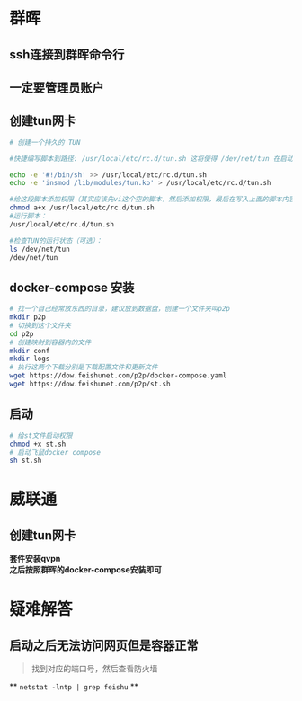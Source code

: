 # 群晖
## ssh连接到群晖命令行
## 一定要管理员账户
## 创建tun网卡
```bash
# 创建一个持久的 TUN

#快捷编写脚本到路径: /usr/local/etc/rc.d/tun.sh 这将使得 /dev/net/tun 在启动时调用

echo -e '#!/bin/sh' >> /usr/local/etc/rc.d/tun.sh
echo -e 'insmod /lib/modules/tun.ko' > /usr/local/etc/rc.d/tun.sh

#给这段脚本添加权限（其实应该先vi这个空的脚本，然后添加权限，最后在写入上面的脚本内容，不然会提示你readonly）
chmod a+x /usr/local/etc/rc.d/tun.sh
#运行脚本：
/usr/local/etc/rc.d/tun.sh

#检查TUN的运行状态（可选）：
ls /dev/net/tun
/dev/net/tun
```
## docker-compose 安装
```bash
# 找一个自己经常放东西的目录，建议放到数据盘，创建一个文件夹叫p2p
mkdir p2p
# 切换到这个文件夹  
cd p2p
# 创建映射到容器内的文件
mkdir conf
mkdir logs
# 执行这两个下载分别是下载配置文件和更新文件
wget https://dow.feishunet.com/p2p/docker-compose.yaml
wget https://dow.feishunet.com/p2p/st.sh


```
## 启动
```bash
# 给st文件启动权限
chmod +x st.sh
# 启动飞鼠docker compose
sh st.sh
```

# 威联通
## 创建tun网卡
**套件安装qvpn**  
**之后按照群晖的docker-compose安装即可**


# 疑难解答
## 启动之后无法访问网页但是容器正常 
> 找到对应的端口号，然后查看防火墙  

** `netstat -lntp | grep feishu` **

